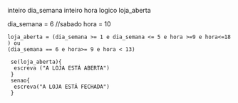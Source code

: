 inteiro dia_semana
   inteiro hora
   logico loja_aberta

   dia_semana = 6 //sabado
   hora = 10

    loja_aberta = (dia_semana >= 1 e dia_semana <= 5 e hora >=9 e hora<=18 ) ou
    (dia_semana == 6 e hora>= 9 e hora < 13)

     se(loja_aberta){
      escreva ("A LOJA ESTÁ ABERTA")
     }
     senao{
      escreva("A LOJA ESTÁ FECHADA")
     }
